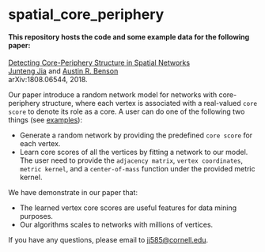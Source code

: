 # spatial_core_periphery

#### This repository hosts the code and some example data for the following paper:  
[Detecting Core-Periphery Structure in Spatial Networks](https://arxiv.org/abs/1808.06544)  
[Junteng Jia](https://000justin000.github.io/) and [Austin R. Benson](https://www.cs.cornell.edu/~arb/)  
arXiv:1808.06544, 2018.

Our paper introduce a random network model for networks with core-periphery structure, where each vertex is associated with a real-valued `core score` to denote its role as a core. A user can do one of the following two things (see [examples](/examples)):  
- Generate a random network by providing the predefined `core score` for each vertex.
- Learn core scores of all the vertices by fitting a network to our model. The user need to provide the `adjacency matrix`, `vertex coordinates`, `metric kernel`, and a `center-of-mass` function under the provided metric kernel.

We have demonstrate in our paper that:
- The learned vertex core scores are useful features for data mining purposes. 
- Our algorithms scales to networks with millions of vertices.

If you have any questions, please email to [jj585@cornell.edu](mailto:jj585@cornell.edu).